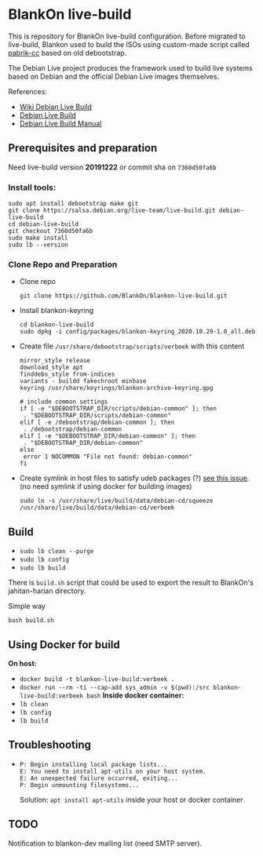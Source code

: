 # BlankOn live-build

This is repository for BlankOn live-build configuration. Before migrated to live-build, Blankon used to build the ISOs using custom-made script called [pabrik-cc](https://github.com/BlankOn/pabrik-cc) based on old debootstrap.

The Debian Live project produces the framework used to build live systems based on Debian and the official Debian Live images themselves.

References:
* [Wiki Debian Live Build](https://wiki.debian.org/DebianLive)
* [Debian Live Build](https://www.debian.org/devel/debian-live/)
* [Debian Live Build Manual](https://live-team.pages.debian.net/live-manual/html/live-manual/index.en.html)

## Prerequisites and preparation

Need live-build version **20191222** or commit sha on `7360d50fa6b`

### Install tools:
```
sudo apt install debootstrap make git
git clone https://salsa.debian.org/live-team/live-build.git debian-live-build
cd debian-live-build
git checkout 7360d50fa6b
sudo make install
sudo lb --version
```

### Clone Repo and Preparation

- Clone repo
  ```
  git clone https://github.com/BlankOn/blankon-live-build.git
  ```
- Install blankon-keyring
  ```
  cd blankon-live-build
  sudo dpkg -i config/packages/blankon-keyring_2020.10.29-1.0_all.deb
  ```
- Create file `/usr/share/debootstrap/scripts/verbeek` with this content
  ```
  mirror_style release
  download_style apt
  finddebs_style from-indices
  variants - buildd fakechroot minbase
  keyring /usr/share/keyrings/blankon-archive-keyring.gpg

  # include common settings
  if [ -e "$DEBOOTSTRAP_DIR/scripts/debian-common" ]; then
   . "$DEBOOTSTRAP_DIR/scripts/debian-common"
  elif [ -e /debootstrap/debian-common ]; then
   . /debootstrap/debian-common
  elif [ -e "$DEBOOTSTRAP_DIR/debian-common" ]; then
   . "$DEBOOTSTRAP_DIR/debian-common"
  else
   error 1 NOCOMMON "File not found: debian-common"
  fi
  ```
- Create symlink in host files to satisfy udeb packages (?) [see this issue](https://github.com/BlankOn/Verbeek/issues/134). 
  (no need symlink if using docker for building images)
  ```
  sudo ln -s /usr/share/live/build/data/debian-cd/squeeze /usr/share/live/build/data/debian-cd/verbeek
  ```
## Build

- `sudo lb clean --purge`
- `sudo lb config`
- `sudo lb build`

There is `build.sh` script that could be used to export the result to BlankOn's jahitan-harian directory.

Simple way
```
bash build.sh
```

## Using Docker for build
**On host:** 
- `docker build -t blankon-live-build:verbeek .`
- `docker run --rm -ti --cap-add sys_admin -v $(pwd):/src blankon-live-build:verbeek bash`
**Inside docker container:** 
- `lb clean`
- `lb config`
- `lb build`


## Troubleshooting
- ```
  P: Begin installing local package lists...
  E: You need to install apt-utils on your host system.
  E: An unexpected failure occurred, exiting...
  P: Begin unmounting filesystems...
  ```
  Solution: `apt install apt-utils` inside your host or docker container

## TODO

Notification to blankon-dev mailing list (need SMTP server).

